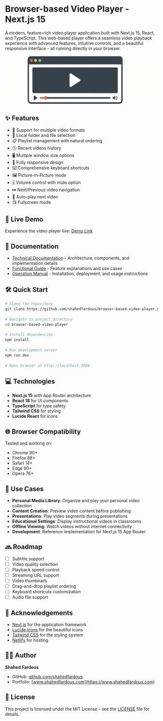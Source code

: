 # Browser-based Video Player - Next.js 15

A modern, feature-rich video player application built with Next.js 15, React, and TypeScript. This web-based player offers a seamless video playback experience with advanced features, intuitive controls, and a beautiful responsive interface - all running directly in your browser.

![Banner](./banner.png)

## ✨ Features

- 🎥 Support for multiple video formats
- 📁 Local folder and file selection
- 📋 Playlist management with natural ordering
- 🕒 Recent videos history
- 🖥️ Multiple window size options
- 📱 Fully responsive design
- ⌨️ Comprehensive keyboard shortcuts
- 🖼️ Picture-in-Picture mode
- 🎚️ Volume control with mute option
- ⏭️ Next/Previous video navigation
- 🔄 Auto-play next video
- 📺 Fullscreen mode

## 🚀 Live Demo

Experience the video player live: [Demo Link](https://next-browser-video-player.vercel.app/)

## 📖 Documentation

- [Technical Documentation](./TECHNICAL.md) - Architecture, components, and implementation details
- [Functional Guide](./FUNCTIONAL.md) - Feature explanations and use cases
- [Operation Manual](./OPERATIONAL.md) - Installation, deployment, and usage instructions

## 🛠️ Quick Start

```bash
# Clone the repository
git clone https://github.com/shahedfardous/browser-based-video-player.git

# Navigate to project directory
cd browser-based-video-player

# Install dependencies
npm install

# Run development server
npm run dev

# Open browser at http://localhost:3000
```

## 💻 Technologies

- **Next.js 15** with App Router architecture
- **React 18** for UI components
- **TypeScript** for type safety
- **Tailwind CSS** for styling
- **Lucide React** for icons

## 🌐 Browser Compatibility

Tested and working on:
- Chrome 90+
- Firefox 88+
- Safari 14+
- Edge 90+
- Opera 76+

## 📝 Use Cases

- **Personal Media Library**: Organize and play your personal video collection
- **Content Creation**: Preview video content before publishing
- **Presentations**: Play video segments during presentations
- **Educational Settings**: Display instructional videos in classrooms
- **Offline Viewing**: Watch videos without internet connectivity
- **Development**: Reference implementation for Next.js 15 App Router

## 🔜 Roadmap

- [ ] Subtitle support
- [ ] Video quality selection
- [ ] Playback speed control
- [ ] Streaming URL support
- [ ] Video thumbnails
- [ ] Drag-and-drop playlist ordering
- [ ] Keyboard shortcuts customization
- [ ] Audio file support

## 🙏 Acknowledgements

- [Next.js](https://nextjs.org/) for the application framework
- [Lucide Icons](https://lucide.dev/) for the beautiful icons
- [Tailwind CSS](https://tailwindcss.com/) for the styling system
- [Netlify](https://netlify.com/) for hosting

## 👨‍💻 Author

**Shahed Fardous**
- GitHub: [github.com/shahedfardous](https://github.com/shahedfardous)
- Portfolio: [www.shahedfardous.com](https://www.shahedfardous.com)

## 📄 License

This project is licensed under the MIT License - see the [LICENSE](LICENSE) file for details.